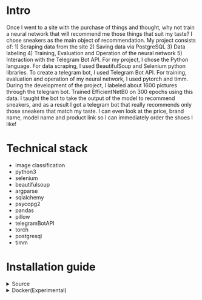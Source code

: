# Intro
Once I went to a site with the purchase of things and thought, why not train a neural network that will recommend me those things that suit my taste? I chose sneakers as the main object of recommendation. My project consists of: 1) Scraping data from the site 2) Saving data via PostgreSQL 3) Data labeling 4) Training, Evaluation and Operation of the neural network 5) Interaction with the Telegram Bot API. For my project, I chose the Python language. For data scraping, I used BeautifulSoup and Selenium python libraries. To create a telegram bot, I used Telegram Bot API. For training, evaluation and operation of my neural network, I used pytorch and timm. During the development of the project, I labeled about 1600 pictures through the telegram bot. Trained EfficientNetB0 on 300 epochs using this data. I taught the bot to take the output of the model to recommend sneakers, and as a result I got a telegram bot that really recommends only those sneakers that match my taste. I can even look at the price, brand name, model name and product link so I can immediately order the shoes I like!

# Technical stack

- image classification
- python3
- selenium
- beautifulsoup
- argparse
- sqlalchemy
- psycopg2
- pandas
- pillow
- telegramBotAPI
- torch
- postgresql
- timm


# Installation guide

<details>
  <summary>Source</summary>
  
  ## Initial usage
  __1. Clone GitHub repository__
  
  ```
  git clone https://github.com/kirill842/recommend_sn_sys
  ```

  __2. Install Chrome and download chromedriver__

  1. https://www.google.com/chrome/
  2. https://chromedriver.chromium.org/downloads
  
  __3. PostgreSQL__
  
  You will need PostgreSQL database to use this project
  1. Use these links to install PostgreSQL
  https://www.postgresql.org/download/ | https://www.pgadmin.org/
  2. Run this command in pgAdmin4 to create table
  ```
  create table scraped_imgs_with_info(
    img_id serial PRIMARY KEY,
    img_url VARCHAR(255) UNIQUE NOT NULL,
    product_url VARCHAR(255) UNIQUE NOT NULL,
    brand_name VARCHAR(255) NOT NULL,
    product_name VARCHAR(255) NOT NULL,
    price integer NOT NULL,
    target integer
  );
  ```

  __4. Get your bot telegram token from BotFather__
  
  https://core.telegram.org/bots/
  
  __5. Fill config.yaml file__
  
  __6. Run scripts__

  ```
  cd <repo location>
  python setup.py
  python web_crawler.py
  python img_load_and_save.py
  python bot_controller.py
  ```
  __7. Find your bot on telegram and use__
  
</details>

<details>
  <summary>Docker(Experimental)</summary>
  
  ## Initial usage
  __1. Install Docker Desktop__

  https://www.docker.com/products/docker-desktop/

  __2. Install nvidia-docker__
  
  https://github.com/NVIDIA/nvidia-docker
  
  __3. Clone GitHub repository__
  
  ```
  git clone https://github.com/kirill842/recommend_sn_sys
  ```
  
  __4. Build docker image and create docker container using my docker files__
  
  __5. Run this command to run container with gpu__
  ```
  docker run --name my_all_gpu_container --gpus all -t nvidia/cuda
  ```

</details>
